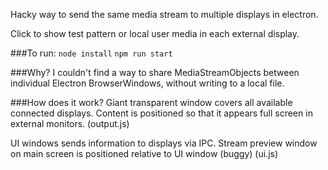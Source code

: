 Hacky way to send the same media stream to multiple displays in electron.

Click to show test pattern or local user media in each external display.

###To run:
```node install```
```npm run start```

###Why?
I couldn't find a way to share MediaStreamObjects between individual Electron BrowserWindows, without writing to a local file.


###How does it work?
Giant transparent window covers all available connected displays. Content is positioned so that it appears full screen in external monitors. 
(output.js)

UI windows sends information to displays via IPC. Stream preview window on main screen is positioned relative to UI window (buggy)
(ui.js)



